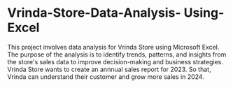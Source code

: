 # Vrinda-Store-Data-Analysis- Using-Excel
This project involves data analysis for Vrinda Store using Microsoft Excel. 
The purpose of the analysis is to identify trends, patterns, and insights from the store's sales data to improve decision-making and business strategies.
Vrinda Store wants to create an annnual sales report for 2023. So that, Vrinda can understand their customer and grow more sales in 2024.
